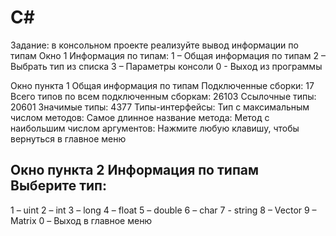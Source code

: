 # C#
Задание: в консольном проекте реализуйте вывод информации по типам
Окно 1
Информация по типам:
1 – Общая информация по типам
2 – Выбрать тип из списка
3 – Параметры консоли
0 - Выход из программы

Окно пункта 1
Общая информация по типам
Подключенные сборки: 17
Всего типов по всем подключенным сборкам: 26103
Ссылочные типы: 20601
Значимые типы: 4377
Типы-интерфейсы:
Тип с максимальным числом методов:
Самое длинное название метода:
Метод с наибольшим числом аргументов:
Нажмите любую клавишу, чтобы вернуться в главное меню

Окно пункта 2
Информация по типам
Выберите тип:
----------------------------------------
1 – uint
2 – int
3 – long
4 – float
5 – double
6 – char
7 - string
8 – Vector
9 – Matrix
0 – Выход в главное меню
